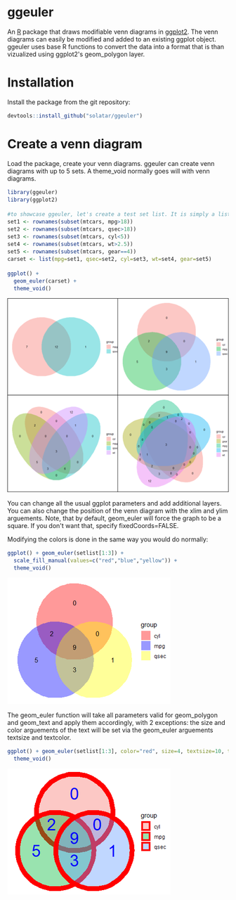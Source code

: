 # ggeuler

An [R](https://www.r-project.org) package that draws modifiable venn diagrams in [ggplot2](https://ggplot2.tidyverse.org/). The venn diagrams can easily be modified and added to an existing ggplot object. ggeuler uses base R functions to convert the data into a format that is than vizualized using ggplot2's geom_polygon layer.

# Installation
Install the package from the git repository:
``` r
devtools::install_github("solatar/ggeuler")
```

# Create a venn diagram
Load the package, create your venn diagrams. ggeuler can create venn diagrams with up to 5 sets. A theme_void normally goes will with venn diagrams.
``` r
library(ggeuler)
library(ggplot2)

#to showcase ggeuler, let's create a test set list. It is simply a list of vectors.
set1 <- rownames(subset(mtcars, mpg>18))
set2 <- rownames(subset(mtcars, qsec>18))
set3 <- rownames(subset(mtcars, cyl<5))
set4 <- rownames(subset(mtcars, wt>2.5))
set5 <- rownames(subset(mtcars, gear==4))
carset <- list(mpg=set1, qsec=set2, cyl=set3, wt=set4, gear=set5)

ggplot() + 
  geom_euler(carset) +
  theme_void()
```
<img src="readme_files/venn2-5.png"/>

You can change all the usual ggplot parameters and add additional layers. You can also change the position of the venn diagram with the xlim and ylim arguements.
Note, that by default, geom_euler will force the graph to be a square. If you don't want that, specify fixedCoords=FALSE.

Modifying the colors is done in the same way you would do normally:
``` r
ggplot() + geom_euler(setlist[1:3]) +
  scale_fill_manual(values=c("red","blue","yellow")) +
  theme_void()
```
<img src="readme_files/venn3_fill.png"/>

The geom_euler function will take all parameters valid for geom_polygon and geom_text and apply them accordingly, with 2 exceptions: the size and color arguements of the text will be set via the geom_euler arguements textsize and textcolor.
``` r
ggplot() + geom_euler(setlist[1:3], color="red", size=4, textsize=10, textcolor="blue") +
  theme_void()
```

<img src="readme_files/venn3_text.png"/>
